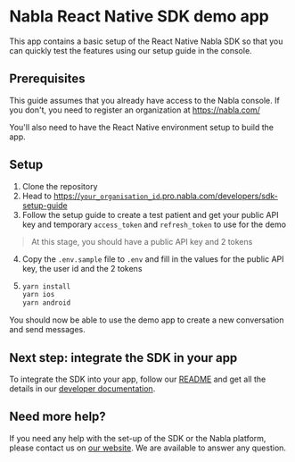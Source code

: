 # Nabla React Native SDK demo app

This app contains a basic setup of the React Native Nabla SDK so that you can quickly test the features using our setup guide in the console.

## Prerequisites

This guide assumes that you already have access to the Nabla console. If you don't, you need to register an organization at https://nabla.com/

You'll also need to have the React Native environment setup to build the app.

## Setup

1. Clone the repository
2. Head to [https://`your_organisation_id`.pro.nabla.com/developers/sdk-setup-guide]()
3. Follow the setup guide to create a test patient and get your public API key and temporary `access_token` and `refresh_token` to use for the demo

> At this stage, you should have a public API key and 2 tokens

4. Copy the `.env.sample` file to `.env` and fill in the values for the public API key, the user id and the 2 tokens
5. ```sh
   yarn install
   yarn ios
   yarn android
   ```

You should now be able to use the demo app to create a new conversation and send messages.

## Next step: integrate the SDK in your app

To integrate the SDK into your app, follow our [README](https://github.com/nabla/nabla-react-native) and get all the details in our [developer documentation](https://docs.nabla.com).

## Need more help?

If you need any help with the set-up of the SDK or the Nabla platform, please contact us on [our website](https://nabla.com). We are available to answer any question.
